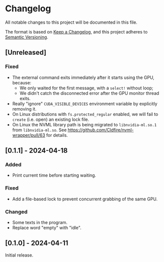 # Changelog

All notable changes to this project will be documented in this file.

The format is based on [Keep a Changelog](https://keepachangelog.com/en/1.1.0/),
and this project adheres to [Semantic Versioning](https://semver.org/spec/v2.0.0.html).

## [Unreleased]
### Fixed
- The external command exits immediately after it starts using the GPU, because:
    - We only waited for the first message, with a `select!` without loop;
    - We didn't catch the disconnected error after the GPU monitor thread exits.
- Really "ignore" `CUDA_VISIBLE_DEVICES` environment variable by explicitly removing it.
- On Linux distributions with `fs.protected_regular` enabled, we will fail to `create` (i.e. open) an existing lock file.
- On Linux the NVML library path is being migrated to `libnvidia-ml.so.1` from `libnvidia-ml.so`. See <https://github.com/Cldfire/nvml-wrapper/pull/63> for details.

## [0.1.1] - 2024-04-18
### Added
- Print current time before starting waiting.
### Fixed
- Add a file-based lock to prevent concurrent grabbing of the same GPU.
### Changed
- Some texts in the program.
- Replace word "empty" with "idle".

## [0.1.0] - 2024-04-11

Initial release.